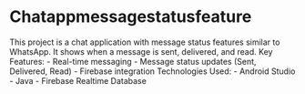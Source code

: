 # Chatappmessagestatusfeature
This project is a chat application with message status features similar to WhatsApp. It shows when a message is sent, delivered, and read.  Key Features: - Real-time messaging - Message status updates (Sent, Delivered, Read) - Firebase integration  Technologies Used: - Android Studio - Java - Firebase Realtime Database
